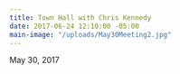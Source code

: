 ```yaml
---
title: Town Hall with Chris Kennedy
date: 2017-06-24 12:10:00 -05:00
main-image: "/uploads/May30Meeting2.jpg"
---
```


May 30, 2017